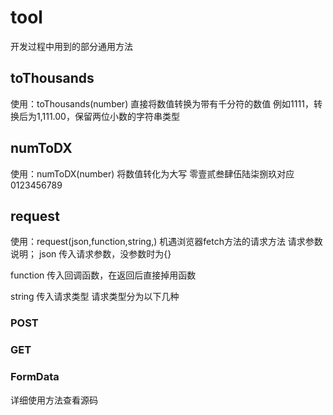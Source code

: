 # tool
开发过程中用到的部分通用方法

## toThousands
使用：toThousands(number)
直接将数值转换为带有千分符的数值
例如1111，转换后为1,111.00，保留两位小数的字符串类型

## numToDX
使用：numToDX(number)
将数值转化为大写
零壹贰叁肆伍陆柒捌玖对应0123456789

## request
使用：request(json,function,string,)
机遇浏览器fetch方法的请求方法
请求参数说明；
json	传入请求参数，没参数时为{}

function	传入回调函数，在返回后直接掉用函数

string	传入请求类型
请求类型分为以下几种
### POST
### GET
### FormData
详细使用方法查看源码

